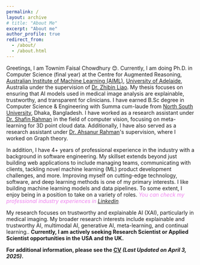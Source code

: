 ```yaml
---
permalink: /
layout: archive
# title: "About Me"
excerpt: "About me"
author_profile: true
redirect_from: 
  - /about/
  - /about.html
---
```


Greetings, I am Townim Faisal Chowdhury 😊. Currently, I am doing Ph.D. in Computer Science (final year) at the Centre for Augmented Reasoning, [Australian Institute of Machine Learning (AIML)](https://www.adelaide.edu.au/aiml/about-us), [University of Adelaide](https://www.adelaide.edu.au/), Australia under the supervision of [Dr. Zhibin Liao](https://researchers.adelaide.edu.au/profile/zhibin.liao). My thesis focuses on ensuring that AI models used in medical image analysis are explainable, trustworthy, and transparent for clinicians. I have earned B.Sc degree in Computer Science & Engineering with Summa cum-laude from [North South University](http://www.northsouth.edu/), Dhaka, Bangladesh. I have worked as a research assistant under [Dr. Shafin Rahman](https://scholar.google.com/citations?user=Pe8C-SUAAAAJ&hl=en) in the field of computer vision, focusing on meta-learning for 3D point cloud data. Additionally, I have also served as a research assistant under [Dr. Ahsanur Rahman](https://sites.google.com/site/rahmanmahsanur)'s supervision, where I worked on Graph theory. 

In addition, I have 4+ years of professional experience in the industry with a background in software engineering. My skillset extends beyond just building web applications to include managing teams, communicating with clients, tackling novel machine learning (ML) product development challenges, and more. Improving myself on cutting-edge technology, software, and deep learning methods is one of my primary interests. I like building machine learning models and data pipelines. To some extent, I enjoy being in a position to take on a variety of roles. _<span style="color:violet">You can check my professional industry experiences in [Linkedin](https://www.linkedin.com/in/townim-faisal-chowdhury/).</span>_

My research focuses on trustworthy and explainable AI (XAI), particularly in medical imaging. My broader research interests include explainable and trustworthy AI, multimodal AI, generative AI, meta-learning, and continual learning.. **Currently, I am actively seeking Research Scientist or Applied Scientist opportunities in the USA and the UK.**

**For additional information, please see the [CV](https://drive.google.com/file/d/1imV2NKStrdlXyBuCe2uPnwVwT2pd2UT6/view?usp=sharing) _(Last Updated on April 3, 2025)_.**